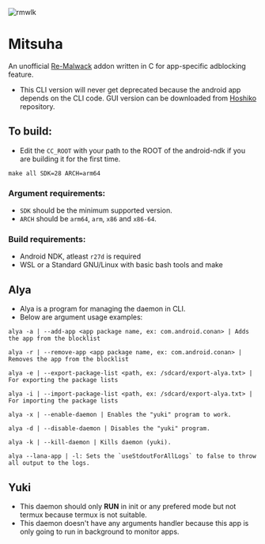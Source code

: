 ![rmwlk](https://github.com/ayumi-aiko/banners/raw/main/mitsuha.banner.png?raw=true)
# Mitsuha
An unofficial [Re-Malwack](https://github.com/ZG089/Re-Malwack) addon written in C for app-specific adblocking feature.
- This CLI version will never get deprecated because the android app depends on the CLI code. GUI version can be downloaded from [Hoshiko](https://github.com/ayumi-aiko/Hoshiko) repository.

## To build:
- Edit the `CC_ROOT` with your path to the ROOT of the android-ndk if you are building it for the first time.
```
make all SDK=28 ARCH=arm64
```

### Argument requirements:
- `SDK` should be the minimum supported version.
- `ARCH` should be `arm64`, `arm`, `x86` and `x86-64`.

### Build requirements:
- Android NDK, atleast `r27d` is required
- WSL or a Standard GNU/Linux with basic bash tools and make

## Alya
- Alya is a program for managing the daemon in CLI.
- Below are argument usage examples:
```
alya -a | --add-app <app package name, ex: com.android.conan> | Adds the app from the blocklist

alya -r | --remove-app <app package name, ex: com.android.conan> | Removes the app from the blocklist

alya -e | --export-package-list <path, ex: /sdcard/export-alya.txt> | For exporting the package lists

alya -i | --import-package-list <path, ex: /sdcard/export-alya.txt> | For importing the package lists

alya -x | --enable-daemon | Enables the "yuki" program to work.

alya -d | --disable-daemon | Disables the "yuki" program.

alya -k | --kill-daemon | Kills daemon (yuki).

alya --lana-app | -l: Sets the `useStdoutForAllLogs` to false to throw all output to the logs.
```

## Yuki
- This daemon should only **RUN** in init or any prefered mode but not termux because termux is not suitable.
- This daemon doesn't have any arguments handler because this app is only going to run in background to monitor apps.
